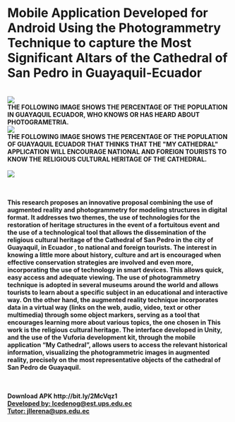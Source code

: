 <h1>Mobile Application Developed for Android Using the Photogrammetry Technique to capture the Most Significant Altars of the Cathedral of San Pedro in Guayaquil-Ecuador</h1>
<br>
<img src="https://user-images.githubusercontent.com/54017353/62852188-518c6e80-bcae-11e9-9c7a-b57fd4aa6edd.png">
<br>
<Strong>THE FOLLOWING IMAGE SHOWS THE PERCENTAGE OF THE POPULATION IN GUAYAQUIL ECUADOR, WHO KNOWS OR HAS HEARD ABOUT PHOTOGRAMETRIA.</Strong>
<br>
<img src="https://user-images.githubusercontent.com/54017353/62853360-b7c6c080-bcb1-11e9-92d5-c40e1bf3197e.JPG">
<br>
<Strong>THE FOLLOWING IMAGE SHOWS THE PERCENTAGE OF THE POPULATION OF GUAYAQUIL ECUADOR THAT THINKS THAT THE "MY CATHEDRAL" APPLICATION WILL ENCOURAGE NATIONAL AND FOREIGN TOURISTS TO KNOW THE RELIGIOUS CULTURAL HERITAGE OF THE CATHEDRAL.</>
<br>
<br>
<img src="https://user-images.githubusercontent.com/54017353/62853816-1a6c8c00-bcb3-11e9-8a1e-beb1418a92e1.JPG">
<br>
<br>
<br>
<p style=”text-align: justify;”>This research proposes an innovative proposal combining the use of augmented reality and photogrammetry for modeling structures in digital format. It addresses two themes, the use of technologies for the restoration of heritage structures in the event of a fortuitous event and the use of a technological tool that allows the dissemination of the religious cultural heritage of the Cathedral of San Pedro in the city of Guayaquil, in Ecuador , to national and foreign tourists. The interest in knowing a little more about history, culture and art is encouraged when effective conservation strategies are involved and even more, incorporating the use of technology in smart devices. This allows quick, easy access and adequate viewing. The use of photogrammetry technique is adopted in several museums around the world and allows tourists to learn about a specific subject in an educational and interactive way. On the other hand, the augmented reality technique incorporates data in a virtual way (links on the web, audio, video, text or other multimedia) through some object markers, serving as a tool that encourages learning more about various topics, the one chosen in This work is the religious cultural heritage. The interface developed in Unity, and the use of the Vuforia development kit, through the mobile application “My Cathedral”, allows users to access the relevant historical information, visualizing the photogrammetric images in augmented reality, precisely on the most representative objects of the cathedral of San Pedro de Guayaquil.</p>
<br>
<br>
<Strong>Download APK</Strong> http://bit.ly/2McVqz1
<br>
<a href="mailto:lcedenog@est.ups.edu.ec" target="_blank">Developed by: lcedenog@est.ups.edu.ec</a>
<br>
<a href="mailto:jllerena@ups.edu.ec" target="_blank">Tutor: jllerena@ups.edu.ec</a>

